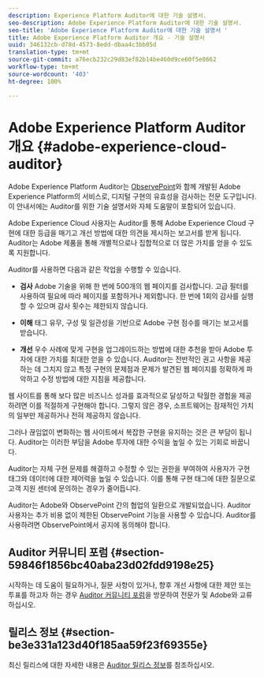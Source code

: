 ```yaml
---
description: Experience Platform Auditor에 대한 기술 설명서.
seo-description: Adobe Experience Platform Auditor에 대한 기술 설명서.
seo-title: 'Adobe Experience Platform Auditor에 대한 기술 설명서 '
title: Adobe Experience Platform Auditor 개요 - 기술 설명서
uuid: 346132cb-d78d-4573-8edd-dbaa4c3bb05d
translation-type: tm+mt
source-git-commit: a76ecb232c29d83ef82b14be460d9ce60f5e8662
workflow-type: tm+mt
source-wordcount: '403'
ht-degree: 100%

---
```



# Adobe Experience Platform Auditor 개요 {#adobe-experience-cloud-auditor}

Adobe Experience Platform Auditor는 [ObservePoint](https://www.observepoint.com/)와 함께 개발된 Adobe Experience Platform의 서비스로, 디지털 구현의 유효성을 검사하는 전문 도구입니다. 이 안내서에는 Auditor를 위한 기술 설명서와 자체 도움말이 포함되어 있습니다.

Adobe Experience Cloud 사용자는 Auditor를 통해 Adobe Experience Cloud 구현에 대한 등급을 매기고 개선 방법에 대한 의견을 제시하는 보고서를 받게 됩니다. Auditor는 Adobe 제품을 통해 개별적으로나 집합적으로 더 많은 가치를 얻을 수 있도록 지원합니다.

Auditor를 사용하면 다음과 같은 작업을 수행할 수 있습니다.

* **검사** Adobe 기술을 위해 한 번에 500개의 웹 페이지를 검사합니다. 고급 필터를 사용하여 필요에 따라 페이지를 포함하거나 제외합니다. 한 번에 1회의 감사를 실행할 수 있으며 감사 횟수는 제한되지 않습니다.

* **이해** 태그 유무, 구성 및 일관성을 기반으로 Adobe 구현 점수를 매기는 보고서를 받습니다.

* **개선** 우수 사례에 맞게 구현을 업그레이드하는 방법에 대한 추천을 받아 Adobe 투자에 대한 가치를 최대한 얻을 수 있습니다. Auditor는 전반적인 권고 사항을 제공하는 데 그치지 않고 특정 구현의 문제점과 문제가 발견된 웹 페이지를 정확하게 파악하고 수정 방법에 대한 지침을 제공합니다.

웹 사이트를 통해 보다 많은 비즈니스 성과를 효과적으로 달성하고 탁월한 경험을 제공하려면 이를 적절하게 구현해야 합니다. 그렇지 않은 경우, 소프트웨어는 잠재적인 가치의 일부만 제공하거나 전혀 제공하지 않습니다.

그러나 끊임없이 변화하는 웹 사이트에서 복잡한 구현을 유지하는 것은 큰 부담이 됩니다. Auditor는 이러한 부담을 Adobe 투자에 대한 수익을 높일 수 있는 기회로 바꿉니다.

Auditor는 자체 구현 문제를 해결하고 수정할 수 있는 권한을 부여하여 사용자가 구현 태그와 데이터에 대한 제어력을 높일 수 있습니다. 이를 통해 구현 태그에 대한 질문으로 고객 지원 센터에 문의하는 경우가 줄어듭니다.

Auditor는 Adobe와 ObservePoint 간의 협업의 일환으로 개발되었습니다. Auditor 사용자는 추가 비용 없이 제한된 ObservePoint 기능을 사용할 수 있습니다. Auditor를 사용하려면 ObservePoint에서 공지에 동의해야 합니다.

## Auditor 커뮤니티 포럼 {#section-59846f1856bc40aba23d02fdd9198e25}

시작하는 데 도움이 필요하거나, 질문 사항이 있거나, 향후 개선 사항에 대한 제안 또는 투표를 하고자 하는 경우 [Auditor 커뮤니티 포럼](https://forums.adobe.com/community/experience-cloud/platform/core-services/activation-service/auditor)을 방문하여 전문가 및 Adobe와 교류하십시오.

## 릴리스 정보 {#section-be3e331a123d40f185aa59f23f69355e}

최신 릴리스에 대한 자세한 내용은 [Auditor 릴리스 정보](release-notes.md)를 참조하십시오.

